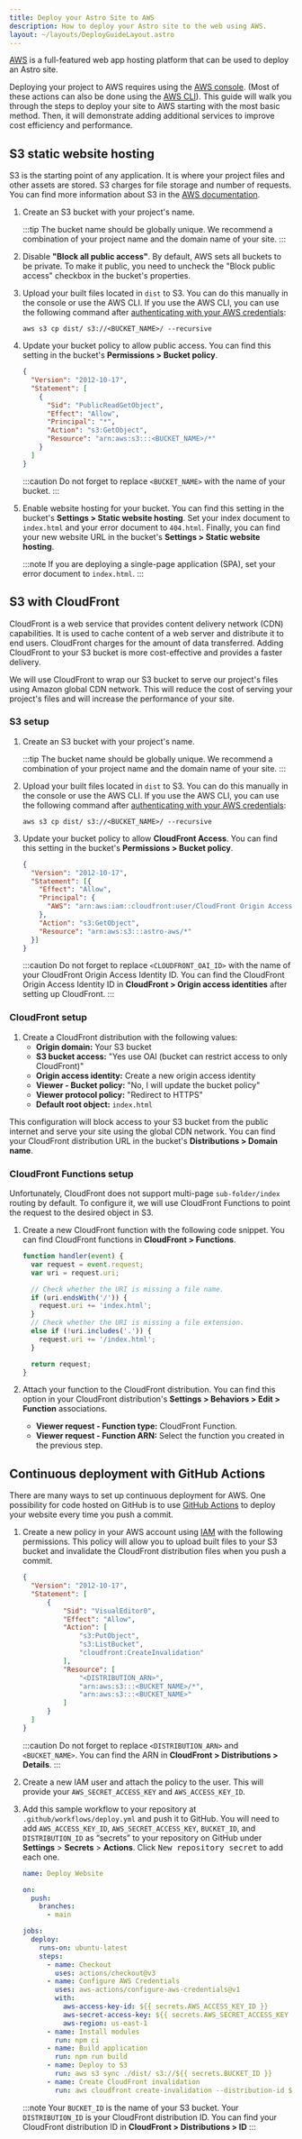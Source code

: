 ```yaml
---
title: Deploy your Astro Site to AWS
description: How to deploy your Astro site to the web using AWS.
layout: ~/layouts/DeployGuideLayout.astro
---
```


[AWS](https://aws.amazon.com/) is a full-featured web app hosting platform that can be used to deploy an Astro site.

Deploying your project to AWS requires using the [AWS console](https://aws.amazon.com/console/). (Most of these actions can also be done using the [AWS CLI](https://aws.amazon.com/cli/)). This guide will walk you through the steps to deploy your site to AWS starting with the most basic method. Then, it will demonstrate adding additional services to improve cost efficiency and performance.


## S3 static website hosting

S3 is the starting point of any application. It is where your project files and other assets are stored. S3 charges for file storage and number of requests. You can find more information about S3 in the [AWS documentation](https://aws.amazon.com/s3/).

1. Create an S3 bucket with your project's name.

    :::tip
    The bucket name should be globally unique. We recommend a combination of your project name and the domain name of your site.
    :::

2. Disable **"Block all public access"**. By default, AWS sets all buckets to be private. To make it public, you need to uncheck the "Block public access" checkbox in the bucket's properties.

3. Upload your built files located in `dist` to S3. You can do this manually in the console or use the AWS CLI. If you use the AWS CLI, you can use the following command after [authenticating with your AWS credentials](https://docs.aws.amazon.com/cli/latest/userguide/cli-configure-files.html):

    ```
    aws s3 cp dist/ s3://<BUCKET_NAME>/ --recursive
    ```

4. Update your bucket policy to allow public access. You can find this setting in the bucket's **Permissions > Bucket policy**.

    ```json
    {
      "Version": "2012-10-17",
      "Statement": [
        {
          "Sid": "PublicReadGetObject",
          "Effect": "Allow",
          "Principal": "*",
          "Action": "s3:GetObject",
          "Resource": "arn:aws:s3:::<BUCKET_NAME>/*"
        }
      ]
    }
    ```

    :::caution
    Do not forget to replace `<BUCKET_NAME>` with the name of your bucket.
    :::

5. Enable website hosting for your bucket. You can find this setting in the bucket's **Settings > Static website hosting**. Set your index document to `index.html` and your error document to `404.html`. Finally, you can find your new website URL in the bucket's **Settings > Static website hosting**.

    :::note
    If you are deploying a single-page application (SPA), set your error document to `index.html`.
    :::

<!-- Your Astro site is now deployed to AWS. If you would like to configure a custom domain name for your site, read the next section [Route 53](#route-53).  -->

<!-- If you don't want to use a custom domain name, you can skip to [CloudFront](#cloudfront) to configure your site's CDN. -->

<!--
#### I am considering deleting this section ####

### Route 53

Route 53 is a DNS service that allows you to purchase and configure a custom domain name for your site.

1. Create a Hosted Zone in Route 53.
2. Create a Record Set with Simple routing policy.
3. Define a Simple Record in the Record Set with the following values:
    * **Name:** The domain/subdomain name you want to use.
    * **Type:** A record type of CNAME.
    * **Value:** Alias to S3 website endpoint.
    * Select the region where your bucket is located.
    * Select your bucket name.

:::note
This configuration is not required if you don't want to use a custom domain name.
::: -->
## S3 with CloudFront

CloudFront is a web service that provides content delivery network (CDN) capabilities. It is used to cache content of a web server and distribute it to end users. CloudFront charges for the amount of data transferred. Adding CloudFront to your S3 bucket is more cost-effective and provides a faster delivery.

We will use CloudFront to wrap our S3 bucket to serve our project's files using Amazon global CDN network. This will reduce the cost of serving your project's files and will increase the performance of your site.

### S3 setup

1. Create an S3 bucket with your project's name.

    :::tip
    The bucket name should be globally unique. We recommend a combination of your project name and the domain name of your site.
    :::
2. Upload your built files located in `dist` to S3. You can do this manually in the console or use the AWS CLI. If you use the AWS CLI, you can use the following command after [authenticating with your AWS credentials](https://docs.aws.amazon.com/cli/latest/userguide/cli-configure-files.html):

    ```
    aws s3 cp dist/ s3://<BUCKET_NAME>/ --recursive
    ```

3. Update your bucket policy to allow **CloudFront Access**. You can find this setting in the bucket's **Permissions > Bucket policy**. 

    ```json
    {
      "Version": "2012-10-17",
      "Statement": [{
        "Effect": "Allow",
        "Principal": {
          "AWS": "arn:aws:iam::cloudfront:user/CloudFront Origin Access Identity <CLOUDFRONT_OAI_ID>"
        },
        "Action": "s3:GetObject",
        "Resource": "arn:aws:s3:::astro-aws/*"
      }]
    }
    ```

    :::caution
    Do not forget to replace `<CLOUDFRONT_OAI_ID>` with the name of your CloudFront Origin Access Identity ID. You can find the CloudFront Origin Access Identity ID in **CloudFront > Origin access identities** after setting up CloudFront.
    :::

### CloudFront setup

1. Create a CloudFront distribution with the following values:
    * **Origin domain:** Your S3 bucket
    * **S3 bucket access:** "Yes use OAI (bucket can restrict access to only CloudFront)"
    * **Origin access identity:** Create a new origin access identity
    * **Viewer - Bucket policy:** "No, I will update the bucket policy"
    * **Viewer protocol policy:** "Redirect to HTTPS"
    * **Default root object:** `index.html`

This configuration will block access to your S3 bucket from the public internet and serve your site using the global CDN network. You can find your CloudFront distribution URL in the bucket's **Distributions > Domain name**.

### CloudFront Functions setup

Unfortunately, CloudFront does not support multi-page `sub-folder/index` routing by default. To configure it, we will use CloudFront Functions to point the request to the desired object in S3.

1. Create a new CloudFront function with the following code snippet. You can find CloudFront functions in **CloudFront > Functions**.

    ```js
    function handler(event) {
      var request = event.request;
      var uri = request.uri;

      // Check whether the URI is missing a file name.
      if (uri.endsWith('/')) {
        request.uri += 'index.html';
      } 
      // Check whether the URI is missing a file extension.
      else if (!uri.includes('.')) {
        request.uri += '/index.html';
      }

      return request;
    }
    ```
  2. Attach your function to the CloudFront distribution. You can find this option in your CloudFront distribution's **Settings > Behaviors > Edit > Function** associations.
        * **Viewer request - Function type:** CloudFront Function.
        * **Viewer request - Function ARN:** Select the function you created in the previous step.

## Continuous deployment with GitHub Actions

There are many ways to set up continuous deployment for AWS. One possibility for code hosted on GitHub is to use [GitHub Actions](https://github.com/features/actions) to deploy your website every time you push a commit.

1. Create a new policy in your AWS account using [IAM](https://aws.amazon.com/iam/) with the following permissions. This policy will allow you to upload built files to your S3 bucket and invalidate the CloudFront distribution files when you push a commit.

    ```json
    {
      "Version": "2012-10-17",
      "Statement": [
          {
              "Sid": "VisualEditor0",
              "Effect": "Allow",
              "Action": [
                  "s3:PutObject",
                  "s3:ListBucket",
                  "cloudfront:CreateInvalidation"
              ],
              "Resource": [
                  "<DISTRIBUTION_ARN>",
                  "arn:aws:s3:::<BUCKET_NAME>/*",
                  "arn:aws:s3:::<BUCKET_NAME>"
              ]
          }
      ]
    }
    ```

    :::caution
    Do not forget to replace `<DISTRIBUTION_ARN>` and `<BUCKET_NAME>`. You can find the ARN in **CloudFront > Distributions > Details**.
    :::

2. Create a new IAM user and attach the policy to the user. This will provide your `AWS_SECRET_ACCESS_KEY` and `AWS_ACCESS_KEY_ID`.

3. Add this sample workflow to your repository at `.github/workflows/deploy.yml` and push it to GitHub. You will need to add `AWS_ACCESS_KEY_ID`, `AWS_SECRET_ACCESS_KEY`, `BUCKET_ID`, and `DISTRIBUTION_ID` as “secrets” to your repository on GitHub under **Settings** > **Secrets** > **Actions**. Click <kbd>New repository secret</kbd> to add each one.

    ```yaml
    name: Deploy Website

    on:
      push:
        branches:
          - main

    jobs:
      deploy:
        runs-on: ubuntu-latest
        steps:
          - name: Checkout
            uses: actions/checkout@v3
          - name: Configure AWS Credentials
            uses: aws-actions/configure-aws-credentials@v1
            with:
              aws-access-key-id: ${{ secrets.AWS_ACCESS_KEY_ID }}
              aws-secret-access-key: ${{ secrets.AWS_SECRET_ACCESS_KEY }}
              aws-region: us-east-1
          - name: Install modules
            run: npm ci
          - name: Build application
            run: npm run build
          - name: Deploy to S3
            run: aws s3 sync ./dist/ s3://${{ secrets.BUCKET_ID }}
          - name: Create CloudFront invalidation
            run: aws cloudfront create-invalidation --distribution-id ${{ secrets.DISTRIBUTION_ID }} --paths "/*"
    ```

    :::note
    Your `BUCKET_ID` is the name of your S3 bucket. Your `DISTRIBUTION_ID` is your CloudFront distribution ID. You can find your CloudFront distribution  ID in **CloudFront > Distributions > ID**
    :::
